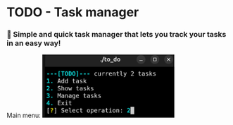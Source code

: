 # TODO - Task manager
### 📝 Simple and quick task manager that lets you track your tasks in an easy way!
Main menu: 
<img src="photos/main_menu.png" alt="main menu" width="300px">

